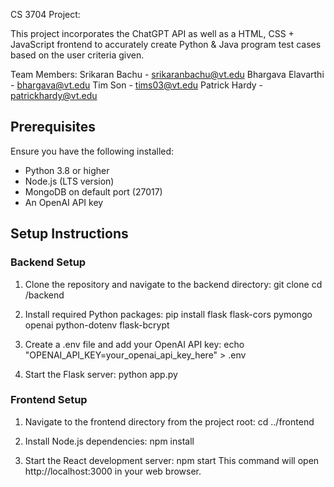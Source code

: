 CS 3704 Project:

This project incorporates the ChatGPT API as well as a HTML, CSS + JavaScript frontend to accurately create Python & Java program test cases based on the user criteria given.


Team Members:
Srikaran Bachu - srikaranbachu@vt.edu
Bhargava Elavarthi - bhargava@vt.edu
Tim Son - tims03@vt.edu
Patrick Hardy - patrickhardy@vt.edu


## Prerequisites
Ensure you have the following installed:
- Python 3.8 or higher
- Node.js (LTS version)
- MongoDB on default port (27017)
- An OpenAI API key

## Setup Instructions

### Backend Setup
1. Clone the repository and navigate to the backend directory:
   git clone <repository-url>
   cd <repository-name>/backend

2. Install required Python packages:
   pip install flask flask-cors pymongo openai python-dotenv flask-bcrypt

3. Create a .env file and add your OpenAI API key:
   echo "OPENAI_API_KEY=your_openai_api_key_here" > .env

4. Start the Flask server:
   python app.py

### Frontend Setup
1. Navigate to the frontend directory from the project root:
   cd ../frontend

2. Install Node.js dependencies:
   npm install

3. Start the React development server:
   npm start
   This command will open http://localhost:3000 in your web browser.